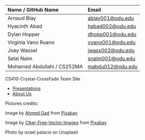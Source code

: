 |        Name / GitHub Name     |       Email        |
|:------------------------------|:-------------------|
|Arnaud Blay                    | <ablay001@odu.edu> |
|Hyacinth Abad                  | <habad002@odu.edu> |
|Dylan Hopper                   | <dhopp001@odu.edu> |
|Virginia Vano Ruano            | <vvano001@odu.edu> |
|Joey Wassel                    | <jwass002@odu.edu> |
|Selai Naim                     | <snaim001@odu.edu> |
|Mohamed Abdullahi / CS252MA    | <mabdu012@odu.edu> |

CS410-Crystal-CrossFade Team Site

- [Presentations](./presentations.html)
- [About Us](./about_us.html)

Pictures credits:

Image by <a href="https://pixabay.com/users/ahmedgad-9403351/?utm_source=link-attribution&amp;utm_medium=referral&amp;utm_campaign=image&amp;utm_content=3501528">Ahmed Gad</a> from <a href="https://pixabay.com//?utm_source=link-attribution&amp;utm_medium=referral&amp;utm_campaign=image&amp;utm_content=3501528">Pixabay</a>

Image by <a href="https://pixabay.com/users/clker-free-vector-images-3736/?utm_source=link-attribution&amp;utm_medium=referral&amp;utm_campaign=image&amp;utm_content=311995">Clker-Free-Vector-Images</a> from <a href="https://pixabay.com//?utm_source=link-attribution&amp;utm_medium=referral&amp;utm_campaign=image&amp;utm_content=311995">Pixabay</a>

Photo by israel palacio on Unsplash
